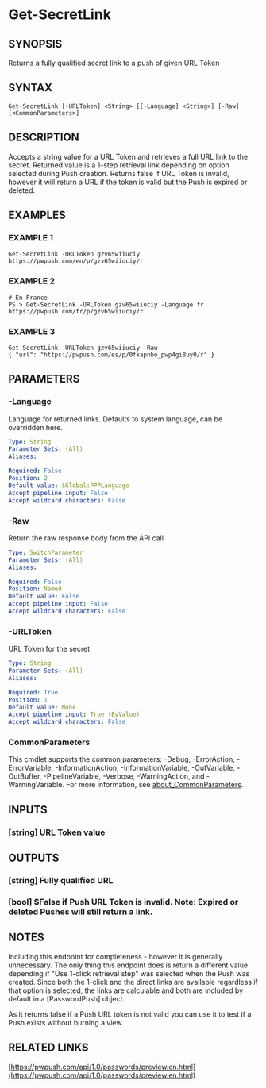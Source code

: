 ﻿---
external help file: PassPushPosh-help.xml
Module Name: PassPushPosh
online version: https://pwpush.com/api/1.0/passwords/preview.en.html
schema: 2.0.0
---

# Get-SecretLink

## SYNOPSIS
Returns a fully qualified secret link to a push of given URL Token

## SYNTAX

```
Get-SecretLink [-URLToken] <String> [[-Language] <String>] [-Raw] [<CommonParameters>]
```

## DESCRIPTION
Accepts a string value for a URL Token and retrieves a full URL link to the secret.
Returned value is a 1-step retrieval link depending on option selected during Push creation.
Returns false if URL Token is invalid, however it will return a URL if the token is valid
but the Push is expired or deleted.

## EXAMPLES

### EXAMPLE 1
```
Get-SecretLink -URLToken gzv65wiiuciy
https://pwpush.com/en/p/gzv65wiiuciy/r
```

### EXAMPLE 2
```
# En France
PS > Get-SecretLink -URLToken gzv65wiiuciy -Language fr
https://pwpush.com/fr/p/gzv65wiiuciy/r
```

### EXAMPLE 3
```
Get-SecretLink -URLToken gzv65wiiuciy -Raw
{ "url": "https://pwpush.com/es/p/0fkapnbo_pwp4gi8uy0/r" }
```

## PARAMETERS

### -Language
Language for returned links.
Defaults to system language, can be overridden here.

```yaml
Type: String
Parameter Sets: (All)
Aliases:

Required: False
Position: 2
Default value: $Global:PPPLanguage
Accept pipeline input: False
Accept wildcard characters: False
```

### -Raw
Return the raw response body from the API call

```yaml
Type: SwitchParameter
Parameter Sets: (All)
Aliases:

Required: False
Position: Named
Default value: False
Accept pipeline input: False
Accept wildcard characters: False
```

### -URLToken
URL Token for the secret

```yaml
Type: String
Parameter Sets: (All)
Aliases:

Required: True
Position: 1
Default value: None
Accept pipeline input: True (ByValue)
Accept wildcard characters: False
```

### CommonParameters
This cmdlet supports the common parameters: -Debug, -ErrorAction, -ErrorVariable, -InformationAction, -InformationVariable, -OutVariable, -OutBuffer, -PipelineVariable, -Verbose, -WarningAction, and -WarningVariable. For more information, see [about_CommonParameters](http://go.microsoft.com/fwlink/?LinkID=113216).

## INPUTS

### [string] URL Token value
## OUTPUTS

### [string] Fully qualified URL
### [bool] $False if Push URL Token is invalid. Note: Expired or deleted Pushes will still return a link.
## NOTES
Including this endpoint for completeness - however it is generally unnecessary.
The only thing this endpoint does is return a different value depending if "Use 1-click retrieval step"
was selected when the Push was created. 
Since both the 1-click and the direct links are available
regardless if that option is selected, the links are calculable and both are included by default in a
\[PasswordPush\] object.

As it returns false if a Push URL token is not valid you can use it to test if a Push exists without
burning a view.

## RELATED LINKS

[https://pwpush.com/api/1.0/passwords/preview.en.html](https://pwpush.com/api/1.0/passwords/preview.en.html)

